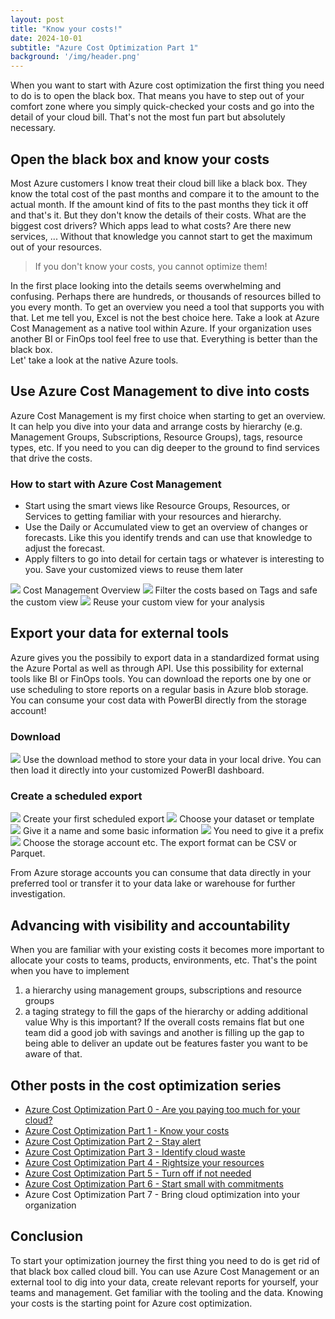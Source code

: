 ```yaml
---
layout: post
title: "Know your costs!"
date: 2024-10-01
subtitle: "Azure Cost Optimization Part 1"
background: '/img/header.png'
---
```

When you want to start with Azure cost optimization the first thing you need to do is to open the black box. That means you have to step out of your comfort zone where you simply quick-checked your costs and go into the detail of your cloud bill. That's not the most fun part but absolutely necessary. 

## Open the black box and know your costs

Most Azure customers I know treat their cloud bill like a black box. They know the total cost of the past months and compare it to the amount to the actual month. If the amount kind of fits to the past months they tick it off and that's it. 
But they don't know the details of their costs. What are the biggest cost drivers? Which apps lead to what costs? Are there new services, ... Without that knowledge you cannot start to get the maximum out of your resources.  
> If you don't know your costs, you cannot optimize them!

In the first place looking into the details seems overwhelming and confusing. Perhaps there are hundreds, or thousands of resources billed to you every month. To get an overview you need a tool that supports you with that. Let me tell you, Excel is not the best choice here. Take a look at Azure Cost Management as a native tool within Azure. If your organization uses another BI or FinOps tool feel free to use that. Everything is better than the black box.  
Let' take a look at the native Azure tools.

## Use Azure Cost Management to dive into costs

Azure Cost Management is my first choice when starting to get an overview. It can help you dive into your data and arrange costs by hierarchy (e.g. Management Groups, Subscriptions, Resource Groups), tags, resource types, etc. If you need to you can  dig deeper to the ground to find services that drive the costs.  

### How to start with Azure Cost Management 

- Start using the smart views like Resource Groups, Resources, or Services to getting familiar with your resources and hierarchy.  
- Use the Daily or Accumulated view to get an overview of changes or forecasts. Like this you identify trends and can use that knowledge to adjust the forecast.
- Apply filters to go into detail for certain tags or whatever is interesting to you. Save your customized views to reuse them later

<img src="/img/posts/006.png" class="img-fluid"/>
Cost Management Overview

<img src="/img/posts/007.png" class="img-fluid"/>
Filter the costs based on Tags and safe the custom view

<img src="/img/posts/008.png" class="img-fluid"/>
Reuse your custom view for your analysis

## Export your data for external tools

Azure gives you the possibily to export data in a standardized format using the Azure Portal as well as through API. Use this possibility for external tools like BI or FinOps tools. You can download the reports one by one or use scheduling to store reports on a regular basis in Azure blob storage.  
You can consume your cost data with PowerBI directly from the storage account!

### Download

<img src="/img/posts/009.png" class="img-fluid"/>
Use the download method to store your data in your local drive.  You can then load it directly into your customized PowerBI dashboard. 

### Create a scheduled export

<img src="/img/posts/010.png" class="img-fluid"/>
Create your first scheduled export

<img src="/img/posts/011.png" class="img-fluid"/>
Choose your dataset or template

<img src="/img/posts/012.png" class="img-fluid"/>
Give it a name and some basic information

<img src="/img/posts/013.png" class="img-fluid"/>
You need to give it a prefix

<img src="/img/posts/013.png" class="img-fluid"/>
Choose the storage account etc. The export format can be CSV or Parquet. 

From Azure storage accounts you can consume that data directly in your preferred tool or transfer it to your data lake or warehouse for further investigation. 

## Advancing with visibility and accountability

When you are familiar with your existing costs it becomes more important to allocate your costs to teams, products, environments, etc. That's the point when you have to implement
1. a hierarchy using management groups, subscriptions and resource groups
2. a taging strategy to fill the gaps of the hierarchy or adding additional value
Why is this important? If the overall costs remains flat but one team did a good job with savings and another is filling up the gap  to being able to deliver an update out be features faster you want to be aware of that.

## Other posts in the cost optimization series

- [Azure Cost Optimization Part 0 - Are you paying too much for your cloud?](2024-09-25-are-you-paying-too-much-for-your-cloud.md)
- [Azure Cost Optimization Part 1 - Know your costs](2024-10-01-azure-cost-optimization-part-1-know-your-costs.md)
- [Azure Cost Optimization Part 2 - Stay alert](2024-10-14-azure-cost-optimization-part-2-stay-alert.md)
- [Azure Cost Optimization Part 3 - Identify cloud waste](2024-10-16-azure-cost-optimization-part-3-identify-cloud-waste.md)
- [Azure Cost Optimization Part 4 - Rightsize your resources](2024-10-24-azure-cost-optimization-part-4-rightsize-your-resources.md)
- [Azure Cost Optimization Part 5 - Turn off if not needed](2024-11-15-azure-cost-optimization-part-5-turn-off-if-not-needed.md)
- [Azure Cost Optimization Part 6 - Start small with commitments](2024-12-30-azure-cost-optimization-part-6-start-small-with-commitments.md)
- Azure Cost Optimization Part 7 - Bring cloud optimization into your organization


## Conclusion

To start your optimization journey the first thing you need to do is get rid of that black box called cloud bill. You can use Azure Cost Management or an external tool to dig into your data, create relevant reports for yourself, your teams and management. Get familiar with the tooling and the data. Knowing your costs is the starting point for Azure cost optimization.
